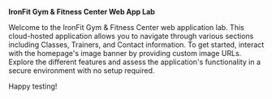 **IronFit Gym & Fitness Center Web App Lab**

Welcome to the IronFit Gym & Fitness Center web application lab. This cloud-hosted application allows you to navigate through various sections including Classes, Trainers, and Contact information. To get started, interact with the homepage's image banner by providing custom image URLs. Explore the different features and assess the application's functionality in a secure environment with no setup required.

Happy testing!